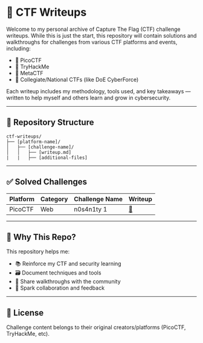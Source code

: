 # 🎯 CTF Writeups

Welcome to my personal archive of Capture The Flag (CTF) challenge writeups. While this is just the start, this repository will contain solutions and walkthroughs for challenges from various CTF platforms and events, including:

- 🧠 PicoCTF  
- 🧪 TryHackMe
- 🔐 MetaCTF
- 🚩 Collegiate/National CTFs (like DoE CyberForce)

Each writeup includes my methodology, tools used, and key takeaways — written to help myself and others learn and grow in cybersecurity.

---

## 📁 Repository Structure

```
ctf-writeups/
├── [platform-name]/
│   ├── [challenge-name]/
│   │   ├── [writeup.md]
|   |   ├── [additional-files]
````

---

## ✅ Solved Challenges

| Platform  | Category  | Challenge Name | Writeup                                  |
| --------- | --------- | -------------- | ---------------------------------------- |
| PicoCTF   | Web       | n0s4n1ty 1     | [📄](https://github.com/hope-tan/ctf-writeups/blob/main/n0s4n1ty_WEB.md)         |

---

## 🧠 Why This Repo?

This repository helps me:

* 📚 Reinforce my CTF and security learning
* 🗃 Document techniques and tools
* 🔄 Share walkthroughs with the community
* 💬 Spark collaboration and feedback

---

## 📝 License

Challenge content belongs to their original creators/platforms (PicoCTF, TryHackMe, etc).

